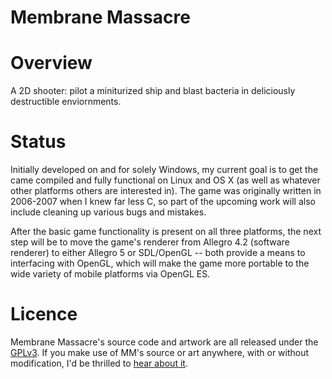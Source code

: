 Membrane Massacre
=================

Overview
========
A 2D shooter: pilot a miniturized ship and blast bacteria in deliciously destructible enviornments.

Status
======
Initially developed on and for solely Windows, my current goal is to get the came compiled and fully functional on Linux and OS X (as well as whatever other platforms others are interested in). The game was originally written in 2006-2007 when I knew far less C, so part of the upcoming work will also include cleaning up various bugs and mistakes.

After the basic game functionality is present on all three platforms, the next step will be to move the game's renderer from Allegro 4.2 (software renderer) to either Allegro 5 or SDL/OpenGL -- both provide a means to interfacing with OpenGL, which will make the game more portable to the wide variety of mobile platforms via OpenGL ES.

Licence
=======
Membrane Massacre's source code and artwork are all released under the [GPLv3](http://www.gnu.org/licenses/gpl.html). If you make use of MM's source or art anywhere, with or without modification, I'd be thrilled to [hear about it](mailto:stephenPOINTwhitmorePOINTgmailPOINTcom).

